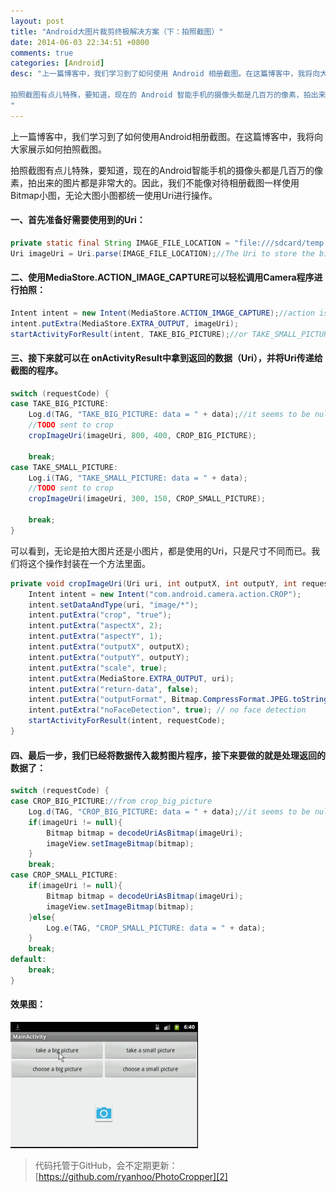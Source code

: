 ```yaml
---
layout: post
title: "Android大图片裁剪终极解决方案（下：拍照截图）"
date: 2014-06-03 22:34:51 +0800
comments: true
categories: [Android]
desc: "上一篇博客中，我们学习到了如何使用 Android 相册截图。在这篇博客中，我将向大家展示如何拍照截图。

拍照截图有点儿特殊，要知道，现在的 Android 智能手机的摄像头都是几百万的像素，拍出来的图片都是非常大的。因此，我们不能像对待相册截图一样使用 Bitmap 小图，无论大图小图都统一使用 Uri 进行操作。
"
---
```


上一篇博客中，我们学习到了如何使用Android相册截图。在这篇博客中，我将向大家展示如何拍照截图。

拍照截图有点儿特殊，要知道，现在的Android智能手机的摄像头都是几百万的像素，拍出来的图片都是非常大的。因此，我们不能像对待相册截图一样使用Bitmap小图，无论大图小图都统一使用Uri进行操作。

#### 一、首先准备好需要使用到的Uri：

```java
private static final String IMAGE_FILE_LOCATION = "file:///sdcard/temp.jpg";//temp file
Uri imageUri = Uri.parse(IMAGE_FILE_LOCATION);//The Uri to store the big bitmap
```

#### 二、使用MediaStore.ACTION_IMAGE_CAPTURE可以轻松调用Camera程序进行拍照：

```java
Intent intent = new Intent(MediaStore.ACTION_IMAGE_CAPTURE);//action is capture
intent.putExtra(MediaStore.EXTRA_OUTPUT, imageUri);
startActivityForResult(intent, TAKE_BIG_PICTURE);//or TAKE_SMALL_PICTURE
```

#### 三、接下来就可以在 onActivityResult中拿到返回的数据（Uri），并将Uri传递给截图的程序。

```java
switch (requestCode) {
case TAKE_BIG_PICTURE:
	Log.d(TAG, "TAKE_BIG_PICTURE: data = " + data);//it seems to be null
	//TODO sent to crop
	cropImageUri(imageUri, 800, 400, CROP_BIG_PICTURE);
	
	break;
case TAKE_SMALL_PICTURE:
	Log.i(TAG, "TAKE_SMALL_PICTURE: data = " + data);
	//TODO sent to crop 
	cropImageUri(imageUri, 300, 150, CROP_SMALL_PICTURE);
	
	break;
}
```

可以看到，无论是拍大图片还是小图片，都是使用的Uri，只是尺寸不同而已。我们将这个操作封装在一个方法里面。

```java
private void cropImageUri(Uri uri, int outputX, int outputY, int requestCode){
	Intent intent = new Intent("com.android.camera.action.CROP");
	intent.setDataAndType(uri, "image/*");
	intent.putExtra("crop", "true");
	intent.putExtra("aspectX", 2);
	intent.putExtra("aspectY", 1);
	intent.putExtra("outputX", outputX);
	intent.putExtra("outputY", outputY);
	intent.putExtra("scale", true);
	intent.putExtra(MediaStore.EXTRA_OUTPUT, uri);
	intent.putExtra("return-data", false);
	intent.putExtra("outputFormat", Bitmap.CompressFormat.JPEG.toString());
	intent.putExtra("noFaceDetection", true); // no face detection
	startActivityForResult(intent, requestCode);
}
```

#### 四、最后一步，我们已经将数据传入裁剪图片程序，接下来要做的就是处理返回的数据了：

```java
switch (requestCode) {
case CROP_BIG_PICTURE://from crop_big_picture
	Log.d(TAG, "CROP_BIG_PICTURE: data = " + data);//it seems to be null
	if(imageUri != null){
		Bitmap bitmap = decodeUriAsBitmap(imageUri);
		imageView.setImageBitmap(bitmap);
	}
	break;
case CROP_SMALL_PICTURE:
	if(imageUri != null){
		Bitmap bitmap = decodeUriAsBitmap(imageUri);
		imageView.setImageBitmap(bitmap);
	}else{
		Log.e(TAG, "CROP_SMALL_PICTURE: data = " + data);
	}
	break;
default:
	break;
}
```

#### 效果图：

![截图演示][1]

> 代码托管于GitHub，会不定期更新：[https://github.com/ryanhoo/PhotoCropper][2]


[1]: /images/blog/android/184229_tlMc_245415.gif
[2]: https://github.com/ryanhoo/PhotoCropper
